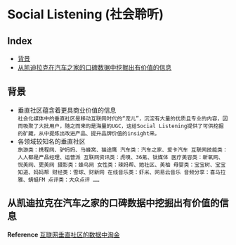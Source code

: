 Social Listening (社会聆听)
===

Index
---
<!-- TOC -->

- [背景](#背景)
- [从凯迪拉克在汽车之家的口碑数据中挖掘出有价值的信息](#从凯迪拉克在汽车之家的口碑数据中挖掘出有价值的信息)

<!-- TOC -->

## 背景
- 垂直社区蕴含着更具商业价值的信息<br/>
`
社会化媒体中的垂直社区是移动互联网时代的“宠儿”，沉淀有大量的优质且专业的内容，因而吸聚了大批用户，随之而来的是海量的UGC，这给Social Listening提供了可供挖掘的矿藏，从中提炼出改进产品、提升品牌价值的insight来。
`
- 各领域较知名的垂直社区<br/>
`
旅游类：携程网、驴妈妈、马蜂窝、猫途鹰
汽车类：汽车之家、爱卡汽车
互联网技能类：人人都是产品经理、运营派
互联网资讯类：虎嗅、36氪、钛媒体
医疗美容类：新氧网、悦美网、更美网
摄影类：蜂鸟网
女性类：辣妈帮、她社区、美柚
母婴类：宝宝树、宝宝知道、妈妈帮
财经类：雪球、财新网
在线音乐类：虾米、网易云音乐
音频分享：喜马拉雅、蜻蜓FM
点评类：大众点评
……
`

## 从凯迪拉克在汽车之家的口碑数据中挖掘出有价值的信息

**Reference**
[互联网垂直社区的数据中淘金](./SocialListening.md) 
